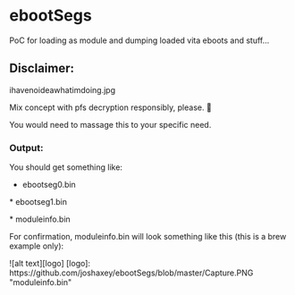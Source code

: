 # ebootSegs
PoC for loading as module and dumping loaded vita eboots and stuff...

## Disclaimer:
ihavenoideawhatimdoing.jpg

Mix concept with pfs decryption responsibly, please. :koala:

You would need to massage this to your specific need.

### Output:
You should get something like:

* ebootseg0.bin
<p>
* ebootseg1.bin
<p>
* moduleinfo.bin
<p>
For confirmation, moduleinfo.bin will look something like this (this is a brew example only):
<p>
<p>
![alt text][logo]
[logo]: https://github.com/joshaxey/ebootSegs/blob/master/Capture.PNG "moduleinfo.bin"
